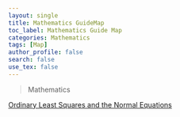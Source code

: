 ```yaml
---
layout: single
title: Mathematics GuideMap
toc_label: Mathematics Guide Map
categories: Mathematics
tags: [Map]
author_profile: false
search: false
use_tex: false
---
```


> Mathematics

[Ordinary Least Squares and the Normal Equations]({{site.url}}/mathematics/ordinary-least-sq-normal-eq)